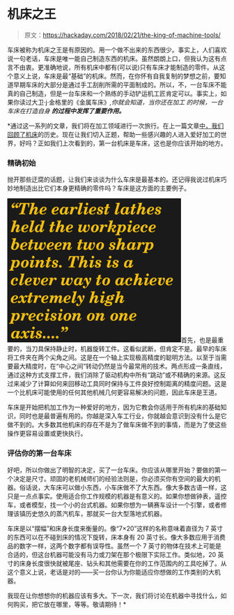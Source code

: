 # 机床之王

> 原文：<https://hackaday.com/2018/02/21/the-king-of-machine-tools/>

车床被称为机床之王是有原因的。用一个做不出来的东西很少。事实上，人们喜欢说一句老话，车床是唯一能自己制造东西的机床。虽然朗朗上口，但我认为这有点言不由衷。更准确地说，所有机床中都有(可以说)只有车床才能制造的零件。从这个意义上说，车床是最“基础”的机床。然而，在你怀有自我复制的梦想之前，要知道早期车床的大部分是通过手工刮削所需的平面制成的。所以，不，一台车床不能真的自己制造，但是一台车床和一个熟练的手动铲运机工匠肯定可以。事实上，如果你读过大卫·j·金格里的《金属车床》*,你就会知道，当你还在加工 的时候，一台车床在打造自身 ***的过程中发挥了重要作用。****

 *通过这一系列的文章，我们将在加工领域进行一次旅行。在上一篇文章[中，我们回顾了机床](https://hackaday.com/2018/01/23/the-precision-upon-which-civilizations-are-built/)的历史。现在让我们切入正题，帮助一些感兴趣的人进入爱好加工的世界，好吗？正如我们上次看到的，第一台机床是车床，这也是你应该开始的地方。

### 精确初始

抛开那些迂腐的话题，让我们来谈谈为什么车床是最基本的。还记得我说过机床巧妙地制造出比它们本身更精确的零件吗？车床是这方面的主要例子。

![The earliest lathes held the workpiece between two sharp points. This is a clever way to achieve extremely high precision on one axis.](img/3531089fb52db63b6571de07e7a7fb44.png)首先，也是最重要的，当刀具保持静止时，机器旋转工件。这看似武断，但肯定不是。最早的车床将工件夹在两个尖角之间。这是在一个轴上实现极高精度的聪明方法。以至于当需要最大精度时，在“中心之间”转动仍然是当今最常用的技术。两点形成一条直线，通过这种方式支撑工件，我们消除了驱动机构中所有“跳动”或不精确的来源。这反过来减少了计算如何来回移动工具同时保持与工件良好控制距离的精度问题。这是一个比机床可能使用的任何其他机械几何更容易解决的问题，因此车床是王道。

车床是开始把机加工作为一种爱好的地方，因为它教会你适用于所有机床的基础知识，同时也是最普遍有用的。你越是深入车工行业，你就越会意识到没有什么是它做不到的。大多数其他机床的存在不是为了做车床做不到的事情，而是为了使这些操作更容易设置或更快执行。

### 评估你的第一台车床

好吧，所以你做出了明智的决定，买了一台车床。你应该从哪里开始？要做的第一个决定是尺寸。顽固的老机械师们的经验法则是，你必须买你有空间的最大的机器。俗话说，大车床可以做小东西，小车床做不了大东西。像大多数古语一样，这只是一点点事实。使用适合你工作规模的机器是有意义的。如果你想做钟表，遥控车，或者模型，找一个小的台式机器。如果你想为一辆赛车设计一个引擎，或者修理该镇历史悠久的蒸汽机车，那就买一台大型落地式机器。

车床是以“摆幅”和床身长度来衡量的。像“7×20”这样的名称意味着直径为 7 英寸的东西可以在不碰到床的情况下旋转，床本身有 20 英寸长。像大多数应用于消费品的数字一样，这两个数字都有误导性。虽然一个 7 英寸的物体在技术上可能是合适的，但这台机器可能没有马力或刀架在那个极限下实际工作。类似地，20 英寸的床身长度很快就被尾座、钻头和其他需要在你的工作范围内的工具吃掉了。从这个意义上说，老话是对的——买一台你认为你能适应你想做的工作类别的大机器。

我现在让你想想你的机器应该有多大。下一次，我们将讨论在机器中寻找什么，如何购买，把它放在哪里，等等。敬请期待！*